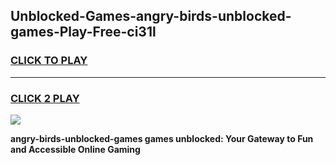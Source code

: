
## Unblocked-Games-angry-birds-unblocked-games-Play-Free-ci31l
<h3>
<a href="https://premium76.site?title=angry-birds-unblocked-games&ref=22A">CLICK TO PLAY</a></h3>
<hr>

<h3>
<a href="https://premium76.site?title=angry-birds-unblocked-games&ref=22A">CLICK 2 PLAY</a>
  
</h3>

<a href="https://premium76.site?title=angry-birds-unblocked-games&ref=22A"><img src="https://clearcache.store/games.png"></a>


**angry-birds-unblocked-games games unblocked: Your Gateway to Fun and Accessible Online Gaming**
